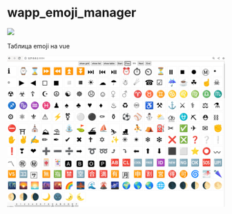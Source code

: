 # wapp_emoji_manager

![](https://asdertasd.site/counter/wapp_emoji_manager)

Таблица emoji на vue

![](images/2023-02-06_20-11.png)
